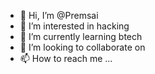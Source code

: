 - 👋 Hi, I’m @Premsai
- 👀 I’m interested in hacking
- 🌱 I’m currently learning btech 
- 💞️ I’m looking to collaborate on 
- 📫 How to reach me ...

<!---
Premsaibm/Premsaibm is a ✨ special ✨ repository because its `README.md` (this file) appears on your GitHub profile.
You can click the Preview link to take a look at your changes.
--->
